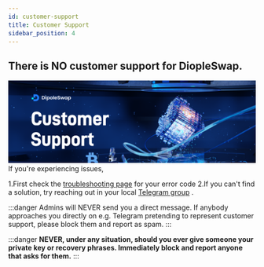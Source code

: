 ```yaml
---
id: customer-support
title: Customer Support
sidebar_position: 4
---
```


## There is NO customer support for DiopleSwap.
![](../images/customer.png)
If you're experiencing issues,

1.First check the [troubleshooting page](/docs/help/troubleshooting) for your error code
2.If you can't find a solution, try reaching out in your local  [Telegram group](/docs/contact-us/telegram) .

:::danger 
Admins will NEVER send you a direct message. If anybody approaches you directly on e.g. Telegram pretending to represent customer support, please block them and report as spam.
:::

:::danger
**NEVER, under any situation, should you ever give someone your private key or recovery phrases. Immediately block and report anyone that asks for them.** 
:::
